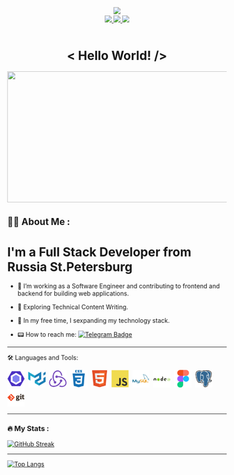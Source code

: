 <div id="header" align="center">
  <img src= "https://media.giphy.com/media/kbMGdyKwdLTe6ENh1i/giphy.gif"></img>
  <div id="badges">
  <a href="your-linkedin-URL">
  <img src="https://img.shields.io/badge/LinkedIn-blue?logo=linkedin&logoColor=white&style=for-the-badge"></img>
  </a>
  <a href="your-whatsapp-URL">
  <img src="https://img.shields.io/badge/Whatsapp-brightgreen?logo=whatsapp&logoColor=white&style=for-the-badge"></img>
  </a>
  <a href="your-telegram-URL">
  <img src="https://img.shields.io/badge/Telegram-blue?logo=telegram&logoColor=white&style=for-the-badge"></img>
  </a>
</div>
<img src="https://komarev.com/ghpvc/?username=your-github-Annastasiia0&style=flat-square&color=blue" alt=""/>
<h1>
  < Hello World! />
  </h1>
</div>
<div align="center">
  <img src="https://media.giphy.com/media/L1R1tvI9svkIWwpVYr/giphy.gif" width="900" height="300"/>
</div>

 :woman_technologist: About Me :
 ---
<h1>I'm a Full Stack Developer  from Russia St.Petersburg</h1>

- :telescope: I’m working as a Software Engineer and contributing to frontend and backend for building web applications.

- :seedling: Exploring Technical Content Writing.

- :massage: In my free time, I sexpanding my technology stack.

- :pager: How to reach me: [![Telegram Badge](https://img.shields.io/badge/Telegram-blue?logo=telegram&logoColor=white&style=for-the-badge)](your-telegram-url)
- ---
:hammer_and_wrench: Languages and Tools:
<div>
  <img src="https://github.com/devicons/devicon/blob/master/icons/eslint/eslint-original.svg" title="Eslint" alt="Eslint" width="40" height="40"/>&nbsp;
  <img src="https://github.com/devicons/devicon/blob/master/icons/materialui/materialui-original.svg" title="Material UI" alt="Material UI" width="40" height="40"/>&nbsp;
  <img src="https://github.com/devicons/devicon/blob/master/icons/redux/redux-original.svg" title="Redux" alt="Redux " width="40" height="40"/>&nbsp;
  <img src="https://github.com/devicons/devicon/blob/master/icons/css3/css3-plain-wordmark.svg"  title="CSS3" alt="CSS" width="40" height="40"/>&nbsp;
  <img src="https://github.com/devicons/devicon/blob/master/icons/html5/html5-original.svg" title="HTML5" alt="HTML" width="40" height="40"/>&nbsp;
  <img src="https://github.com/devicons/devicon/blob/master/icons/javascript/javascript-original.svg" title="JavaScript" alt="JavaScript" width="40" height="40"/>&nbsp;
  <img src="https://github.com/devicons/devicon/blob/master/icons/mysql/mysql-original-wordmark.svg" title="MySQL"  alt="MySQL" width="40" height="40"/>&nbsp;
  <img src="https://github.com/devicons/devicon/blob/master/icons/nodejs/nodejs-original-wordmark.svg" title="NodeJS" alt="NodeJS" width="40" height="40"/>&nbsp;
  <img src="https://github.com/devicons/devicon/blob/master/icons/figma/figma-original.svg" title="AWS" alt="AWS" width="40" height="40"/>&nbsp;
    <img src="https://github.com/devicons/devicon/blob/master/icons/postgresql/postgresql-original.svg" width="40" height="40"/>&nbsp;
 <img src="https://github.com/devicons/devicon/blob/master/icons/git/git-original-wordmark.svg" title="Git" **alt="Git" width="40" height="40"/>
</div>

---

### :fire: My Stats :
[![GitHub Streak](https://github-readme-streak-stats.herokuapp.com?user=Annastasiia0&theme=dark&hide_border=true&date_format=j%20M%5B%20Y%5D)](https://git.io/streak-stats)

---

[![Top Langs](https://github-readme-stats.vercel.app/api/top-langs/?username=Annastasiia0&layout=compact&theme=vision-friendly-dark)](https://github.com/anuraghazra/github-readme-stats)
